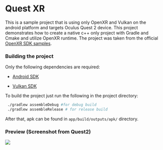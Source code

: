 # Quest XR

This is a sample project that is using only OpenXR and Vulkan on the android platform and targets Oculus Quest 2 device. This project demonstrates how to create a native c++ only project with Gradle and Cmake and utilize OpenXR runtime. The project was taken from the official [OpenXR SDK samples](https://github.com/KhronosGroup/OpenXR-SDK-Source).


### Building the project

Only the following dependencies are required: 

- [Android SDK](https://developer.android.com/studio)
  
- [Vulkan SDK](https://vulkan.lunarg.com/sdk/home)
  
To build the project just run the following in the project directory:

```bash
 ./gradlew assembleDebug #for debug build
 ./gradlew assembleRelease # for release build
```

After that, apk can be found in `app/build/outputs/apk/` directory.

### Preview (Screenshot from Quest2)

![](https://user-images.githubusercontent.com/22776744/148455860-78d585cc-252c-481c-9fb3-a45999326977.jpg)
